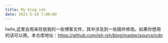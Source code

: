 ```yaml
---
title: My blog cdn
date: 2021-5-18 7:00:00
---
```


hello,这里会用来存放我的一些博客文件，其中涉及到一些插件修改。如果你想用的话可以用。本仓库地址：https://github.com/jsh-jsh/blog/master/source/cdn
